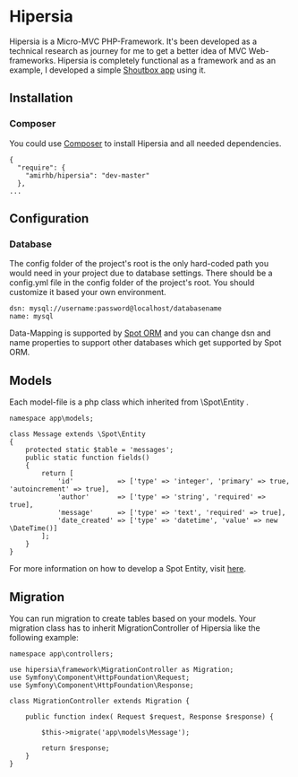 # Hipersia
Hipersia is a Micro-MVC PHP-Framework. It's been developed as a technical research as journey for me to get a better idea of MVC Web-frameworks. Hipersia is completely functional as a framework and as an example, I developed a simple [Shoutbox app](https://github.com/Amirhb/hipersia-sample-shoutbox "Shoutbox Web-App by Hipersia Micro-MVC PHP-Framework") using it.
## Installation
### Composer
You could use [Composer](https://getcomposer.org/download/ "Composer") to install Hipersia and all needed dependencies.
```
{
  "require": {
    "amirhb/hipersia": "dev-master"
  },
...
```
## Configuration
### Database
The config folder of the project's root is the only hard-coded path you would need in your project due to database settings. There should be a config.yml file in the config folder of the project's root. You should customize it based your own environment.
```
dsn: mysql://username:password@localhost/databasename
name: mysql
```
Data-Mapping is supported by [Spot ORM](http://phpdatamapper.com "Spot ORM") and you can change dsn and name properties to support other databases which get supported by Spot ORM.
## Models
Each model-file is a php class which inherited from \Spot\Entity .
```
namespace app\models;

class Message extends \Spot\Entity
{
    protected static $table = 'messages';
    public static function fields()
    {
        return [
            'id'           => ['type' => 'integer', 'primary' => true, 'autoincrement' => true],
            'author'       => ['type' => 'string', 'required' => true],
            'message'      => ['type' => 'text', 'required' => true],
            'date_created' => ['type' => 'datetime', 'value' => new \DateTime()]
        ];
    }
}
```
For more information on how to develop a Spot Entity, visit [here](http://phpdatamapper.com/docs/entities/ "Working With Entities").
## Migration
You can run migration to create tables based on your models. Your migration class has to inherit MigrationController of Hipersia like the following example:
```
namespace app\controllers;

use hipersia\framework\MigrationController as Migration;
use Symfony\Component\HttpFoundation\Request;
use Symfony\Component\HttpFoundation\Response;

class MigrationController extends Migration {

    public function index( Request $request, Response $response) {

        $this->migrate('app\models\Message');

        return $response;
    }
}
```
